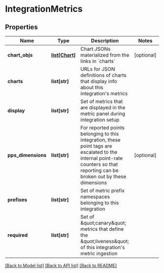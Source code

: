 # IntegrationMetrics

## Properties
Name | Type | Description | Notes
------------ | ------------- | ------------- | -------------
**chart_objs** | [**list[Chart]**](Chart.md) | Chart JSONs materialized from the links in &#x60;charts&#x60; | [optional] 
**charts** | **list[str]** | URLs for JSON definitions of charts that display info about this integration&#39;s metrics | 
**display** | **list[str]** | Set of metrics that are displayed in the metric panel during integration setup | 
**pps_dimensions** | **list[str]** | For reported points belonging to this integration, these point tags are escalated to the internal point-rate counters so that reporting can be broken out by these dimensions | [optional] 
**prefixes** | **list[str]** | Set of metric prefix namespaces belonging to this integration | 
**required** | **list[str]** | Set of \&quot;canary\&quot; metrics that define the \&quot;liveness\&quot; of this integration&#39;s metric ingestion | 

[[Back to Model list]](../README.md#documentation-for-models) [[Back to API list]](../README.md#documentation-for-api-endpoints) [[Back to README]](../README.md)


